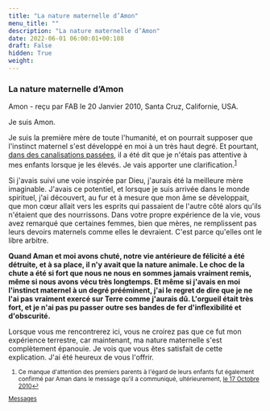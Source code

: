 ```yaml
---
title: "La nature maternelle d’Amon"
menu_title: ""
description: "La nature maternelle d’Amon"
date: 2022-06-01 06:00:01+00:108
draft: False
hidden: True
weight:
---
```

### La nature maternelle d’Amon

Amon - reçu par FAB le 20 Janvier 2010, Santa Cruz, Californie, USA.

Je suis Amon.

Je suis la première mère de toute l'humanité, et on pourrait supposer que l'instinct maternel s'est développé en moi à un très haut degré. Et pourtant, [dans des canalisations passées](/fr-contemporary-messages/fr-contemporary-messages-by-date-order/fr-contemporary-messages-2007/fr-2007-1-25-1-fab-abel/), il a été dit que je n'étais pas attentive à mes enfants lorsque je les élevés. Je vais apporter une clarification.<sup id="a1">[1](#f1)</sup>

Si j'avais suivi une voie inspirée par Dieu, j'aurais été la meilleure mère imaginable. J'avais ce potentiel, et lorsque je suis arrivée dans le monde spirituel, j'ai découvert, au fur et à mesure que mon âme se développait, que mon cœur allait vers les esprits qui passaient de l'autre côté alors qu'ils n'étaient que des nourrissons. Dans votre propre expérience de la vie, vous avez remarqué que certaines femmes, bien que mères, ne remplissent pas leurs devoirs maternels comme elles le devraient. C'est parce qu'elles ont le libre arbitre.

**Quand Aman et moi avons chuté, notre vie antérieure de félicité a été détruite, et à sa place, il n'y avait que la nature animale. Le choc de la chute a été si fort que nous ne nous en sommes jamais vraiment remis, même si nous avons vécu très longtemps. Et même si j'avais en moi l'instinct maternel à un degré prééminent, j'ai le regret de dire que je ne l'ai pas vraiment exercé sur Terre comme j'aurais dû. L'orgueil était très fort, et je n'ai pas pu passer outre ses bandes de fer d'inflexibilité et d'obscurité.**

Lorsque vous me rencontrerez ici, vous ne croirez pas que ce fut mon expérience terrestre, car maintenant, ma nature maternelle s'est complètement épanouie. Je vois que vous êtes satisfait de cette explication. J'ai été heureux de vous l'offrir.
<small>

1. <large id="f1"> Ce manque d'attention des premiers parents à l'égard de leurs enfants fut également confirmé par Aman dans le message qu'il a communiqué, ultérieurement, [le 17 Octobre 2010](/fr-contemporary-messages/fr-contemporary-messages-by-date-order/fr-contemporary-messages-2010/fr-2010-10-17-1-fab-aman/)[↩](#a1)

[Messages](/fr-contemporary-messages/fr-contemporary-messages-by-date-order/fr-contemporary-messages-2010)




